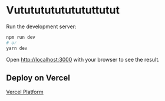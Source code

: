 # Vututututututututtutut

Run the development server:

```bash
npm run dev
# or
yarn dev
```

Open [http://localhost:3000](http://localhost:3000) with your browser to see the result.
## Deploy on Vercel

[Vercel Platform](https://vercel.com/new?utm_medium=default-template&filter=next.js&utm_source=create-next-app&utm_campaign=create-next-app-readme)

